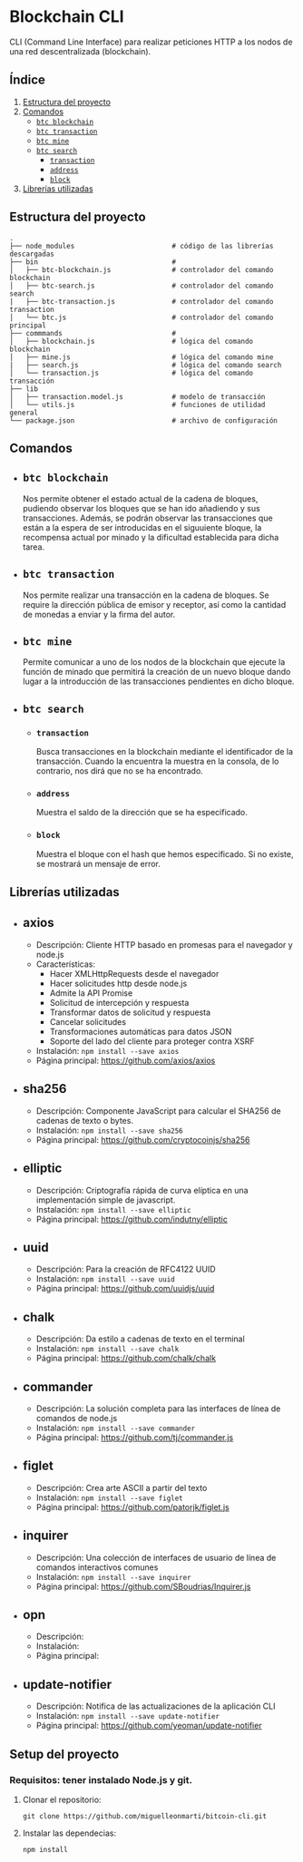 # Blockchain CLI

CLI (Command Line Interface) para realizar peticiones HTTP a los nodos de una red descentralizada (blockchain).

## Índice

1. [Estructura del proyecto](#estructura-del-proyecto)
2. [Comandos](#comandos)
    - [`btc blockchain`](#btc-blockchain)
    - [`btc transaction`](#btc-transaction)
    - [`btc mine`](#btc-mine)
    - [`btc search`](#btc-search)
        - [`transaction`](#transaction)
        - [`address`](#address)
        - [`block`](#block)
3. [Librerías utilizadas](#librerías-utilizadas)

## Estructura del proyecto

    .
    ├── node_modules                        # código de las librerías descargadas
    ├── bin                                 # 
    │   ├── btc-blockchain.js               # controlador del comando blockchain
    │   ├── btc-search.js                   # controlador del comando search
    |   ├── btc-transaction.js              # controlador del comando transaction
    │   └── btc.js                          # controlador del comando principal
    ├── commmands                           # 
    │   ├── blockchain.js                   # lógica del comando blockchain
    │   ├── mine.js                         # lógica del comando mine
    |   ├── search.js                       # lógica del comando search
    │   └── transaction.js                  # lógica del comando transacción
    ├── lib                                 
    │   ├── transaction.model.js            # modelo de transacción 
    │   └── utils.js                        # funciones de utilidad general
    └── package.json                        # archivo de configuración

## Comandos


- ## `btc blockchain`

    Nos permite obtener el estado actual de la cadena de bloques, pudiendo observar los bloques que se han ido añadiendo y sus transacciones. Además, se podrán observar las transacciones que están a la espera de ser introducidas en el siguuiente bloque, la recompensa actual por minado y la dificultad establecida para dicha tarea.

- ## `btc transaction`

    Nos permite realizar una transacción en la cadena de bloques. Se require la dirección pública de emisor y receptor, así como la cantidad de monedas a enviar y la firma del autor.


- ## `btc mine`

    Permite comunicar a uno de los nodos de la blockchain que ejecute la función de minado que permitirá la creación de un nuevo bloque dando lugar a la introducción de las transacciones pendientes en dicho bloque.

- ## `btc search`

    - ### `transaction`
        Busca transacciones en la blockchain mediante el identificador de la transacción. Cuando la encuentra la muestra en la consola, de lo contrario, nos dirá que no se ha encontrado.

    - ### `address`
        Muestra el saldo de la dirección que se ha especificado.

    - ### `block`
        Muestra el bloque con el hash que hemos especificado. Si no existe, se mostrará un mensaje de error. 

## Librerías utilizadas

- ## **axios**
  - Descripción: Cliente HTTP basado en promesas para el navegador y node.js
  - Características:
    - Hacer XMLHttpRequests desde el navegador
    - Hacer solicitudes http desde node.js
    - Admite la API Promise
    - Solicitud de intercepción y respuesta
    - Transformar datos de solicitud y respuesta
    - Cancelar solicitudes
    - Transformaciones automáticas para datos JSON
    - Soporte del lado del cliente para proteger contra XSRF
  - Instalación: `npm install --save axios`
  - Página principal: https://github.com/axios/axios

- ## **sha256**
  - Descripción: Componente JavaScript para calcular el SHA256 de cadenas de texto o bytes.
  - Instalación: `npm install --save sha256`
  - Página principal: https://github.com/cryptocoinjs/sha256

- ## **elliptic**
  - Descripción: Criptografía rápida de curva elíptica en una implementación simple de javascript.
  - Instalación: `npm install --save elliptic`
  - Página principal: https://github.com/indutny/elliptic

- ## **uuid**
  - Descripción: Para la creación de RFC4122 UUID
  - Instalación: `npm install --save uuid`
  - Página principal: https://github.com/uuidjs/uuid

- ## **chalk**
  - Descripción: Da estilo a cadenas de texto en el terminal
  - Instalación: `npm install --save chalk`
  - Página principal: https://github.com/chalk/chalk

- ## **commander**
  - Descripción: La solución completa para las interfaces de línea de comandos de node.js
  - Instalación: `npm install --save commander`
  - Página principal: https://github.com/tj/commander.js

- ## **figlet**
  - Descripción: Crea arte ASCII a partir del texto 
  - Instalación: `npm install --save figlet`
  - Página principal: https://github.com/patorjk/figlet.js

- ## **inquirer**
  - Descripción: Una colección de interfaces de usuario de línea de comandos interactivos comunes
  - Instalación: `npm install --save inquirer`
  - Página principal: https://github.com/SBoudrias/Inquirer.js

- ## **opn**
  - Descripción: 
  - Instalación: 
  - Página principal:

- ## **update-notifier**
  - Descripción: Notifica de las actualizaciones de la aplicación CLI
  - Instalación: `npm install --save update-notifier`
  - Página principal: https://github.com/yeoman/update-notifier

## Setup del proyecto

### Requisitos: tener instalado Node.js y git.

1. Clonar el repositorio: 

    ```git clone https://github.com/miguelleonmarti/bitcoin-cli.git```

2. Instalar las dependecias: 

    ```npm install```

